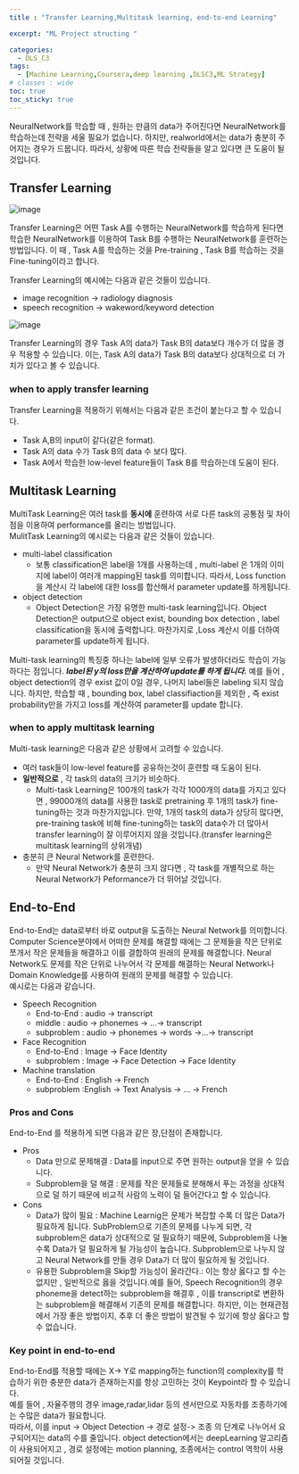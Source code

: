 ```yaml
---
title : "Transfer Learning,Multitask learning, end-to-end Learning"

excerpt: "ML Project structing "

categories:
  - DLS_C3
tags:
  - [Machine Learning,Coursera,deep learning ,DLSC3,ML Strategy]
# classes : wide
toc: true
toc_sticky: true
---
```

NeuralNetwork를 학습할 때 , 원하는 만큼의 data가 주어진다면 NeuralNetwork를 학습하는데 전략을 세울 필요가 없습니다. 하지만, realworld에서는 data가 충분히 주어지는 경우가 드뭅니다. 따라서, 상황에 따른 학습 전략들을 알고 있다면 큰 도움이 될 것입니다. 

## Transfer Learning
![image](https://1drv.ms/i/c/7e81bbcd99889380/IQPzJrVtcL4jT5_Hh47sGhFfAScwCAmYd0tmRZC4tKauyos?width=588&height=278)  

Transfer Learning은 어떤 Task A를 수행하는 NeuralNetwork를 학습하게 된다면 학습한 NeuralNetwork를 이용하여 Task B를 수행하는 NeuralNetwork를 훈련하는 방법입니다. 이 때 , Task A를 학습하는 것을 Pre-training , Task B를 학습하는 것을 Fine-tuning이라고 합니다.  

Transfer Learning의 예시에는 다음과 같은 것들이 있습니다. 

* image recognition -> radiology diagnosis
* speech recognition -> wakeword/keyword detection  
  
![image](https://1drv.ms/i/c/7e81bbcd99889380/IQPEmziav-dfRJRUx_7zY2ZdAan91LOB6qjkohYtJmVak9U?width=416&height=195)

Transfer Learning의 경우 Task A의 data가 Task B의 data보다 개수가 더 많을 경우 적용할 수 있습니다.  이는, Task A의 data가 Task B의 data보다 상대적으로 더 가치가 있다고 볼 수 있습니다. 
### when to apply transfer learning
Transfer Learning을 적용하기 위해서는 다음과 같은 조건이 붙는다고 할 수 있습니다. 
* Task A,B의 input이 같다(같은 format). 
* Task A의 data 수가 Task B의 data 수 보다 많다.
* Task A에서 학습한 low-level feature들이 Task B를 학습하는데 도움이 된다. 


## Multitask Learning
MultiTask Learning은 여러 task를 **동시에** 훈련하여 서로 다른 task의 공통점 및 차이점을 이용하여 performance를 올리는 방법입니다.  
MulitTask Learning의 예시로는 다음과 같은 것들이 있습니다.  

* multi-label classification 
  * 보통 classification은 label을 1개를 사용하는데 , multi-label 은 1개의 이미지에 label이 여러개 mapping된 task를 의미합니다. 따라서, Loss function을 계산시 각 label에 대한 loss를 합산해서 parameter update를 하게됩니다.
* object detection
  * Object Detection은 가장 유명한 multi-task learning입니다. Object Detection은 output으로 object exist, bounding box detection , label classification을 동시에 출력합니다. 마찬가지로 ,Loss 계산시 이를 더하여 parameter를 update하게 됩니다.

Multi-task learning의 특징중 하나는 label에 일부 오류가 발생하더라도 학습이 가능하다는 점입니다. ***label된 y의 loss만을 계산하여 update를 하게 됩니다.*** 예를 들어 , object detection의 경우 exist 값이 0일 경우, 나머지 label들은 labeling 되지 않습니다. 하지만, 학습할 때 , bounding box, label classifiaction을 제외한 , 즉 exist probability만을 가지고 loss를 계산하여 parameter를 update 합니다.


### when to apply multitask learning
Multi-task learning은 다음과 같은 상황에서 고려할 수 있습니다.  

* 여러 task들이 low-level feature를 공유하는것이 훈련할 때 도움이 된다.
* **일반적으로** , 각 task의 data의 크기가 비슷하다. 
  * Multi-task Learning은 100개의 task가 각각 1000개의 data를 가지고 있다면 ,  99000개의 data를 사용한 task로 pretraining 후 1개의 task가 fine-tuning하는 것과 마찬가지입니다. 만약, 1개의 task의 data가 상당히 많다면, pre-training task에 비해 fine-tuning하는 task의 data수가 더 많아서 transfer learning이 잘 이루어지지 않을 것입니다.(transfer learning은 multitask learning의 상위개념)
* 충분히 큰 Neural Network를 훈련한다.
  * 만약 Neural Network가 충분히 크지 않다면 , 각 task를 개별적으로 하는 Neural Network가 Peformance가 더 뛰어날 것입니다. 
## End-to-End 
End-to-End는 data로부터 바로 output을 도출하는 Neural Network를 의미합니다. Computer Science분야에서 어떠한 문제를 해결할 때에는 그 문제들을 작은 단위로 쪼개서 작은 문제들을 해결하고 이를 결합하여 원래의 문제를 해결합니다. Neural Network도 문제를 작은 단위로 나누어서 각 문제를 해결하는 Neural Network나 Domain Knowledge를 사용하여 원래의 문제를 해결할 수 있습니다.  
예시로는 다음과 같습니다. 
* Speech Recognition
  * End-to-End : audio -> transcript
  * middle : audio -> phonemes -> ...-> transcript
  * subproblem : audio -> phonemes -> words ->...-> transcript
* Face Recognition
  * End-to-End : Image -> Face Identity
  * subproblem : Image -> Face Detection -> Face Identity
* Machine translation
  * End-to-End : English -> French
  * subproblem :English -> Text Analysis -> ... -> French

### Pros and Cons  
End-to-End 를 적용하게 되면 다음과 같은 장,단점이 존재합니다.  
* Pros
  * Data 만으로 문제해결 : Data를 input으로 주면 원하는 output을 얻을 수 있습니다.
  * Subproblem을 덜 해결 : 문제를 작은 문제들로 분해해서 푸는 과정을 상대적으로 덜 하기 때문에 비교적 사람의 노력이 덜 들어간다고 할 수 있습니다.
* Cons
  * Data가 많이 필요 : Machine Learnig은 문제가 복잡할 수록 더 많은 Data가 필요하게 됩니다. SubProblem으로 기존의 문제를 나누게 되면, 각 subproblem은 data가 상대적으로 덜 필요하기 때문에, Subproblem을 나눌수록 Data가 덜 필요하게 될 가능성이 높습니다. Subproblem으로 나누지 않고 Neural Network를 만들 경우 Data가 더 많이 필요하게 될 것입니다.
  * 유용한 Subproblem을 Skip할 가능성이 올라간다.: 이는 항상 옳다고 할 수는 없지만 , 일반적으로 옳을 것입니다.예를 들어, Speech Recognition의 경우 phoneme을 detect하는 subproblem을 해결후  , 이를 transcript로 변환하는 subproblem을 해결해서 기존의 문제를 해결합니다. 하지만, 이는 현재관점에서 가장 좋은 방법이지, 추후 더 좋은 방법이 발견될 수 있기에 항상 옳다고 할 수 없습니다.

### Key point in end-to-end

End-to-End를 적용할 때에는 X-> Y로 mapping하는 function의 complexity를 학습하기 위한 충분한 data가 존재하는지를 항상 고민하는 것이 Keypoint라 할 수 있습니다.  
예를 들어 , 자율주행의 경우 image,radar,lidar 등의 센서만으로 자동차를 조종하기에는 수많은 data가 필요합니다.  
따라서, 이를 input -> Object Detection -> 경로 설정-> 조종 의 단계로 나누어서 요구되어지는 data의 수를 줄입니다.  object detection에서는 deepLearning 알고리즘이 사용되어지고 , 경로 설정에는 motion planning, 조종에서는 control 역학이 사용되어질 것입니다. 